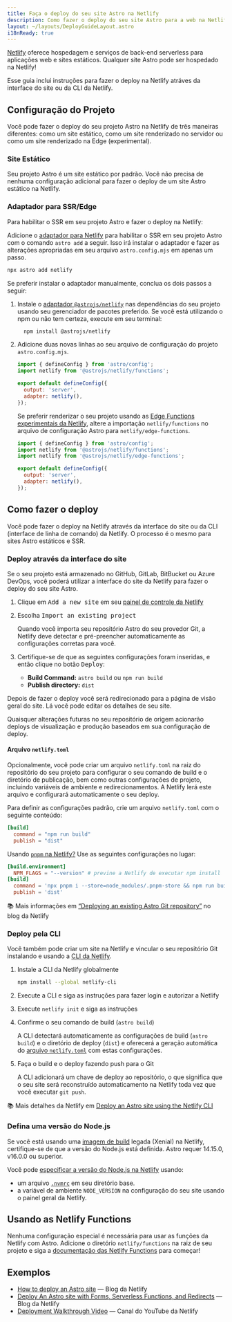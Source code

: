```yaml
---
title: Faça o deploy do seu site Astro na Netlify
description: Como fazer o deploy do seu site Astro para a web na Netlify.
layout: ~/layouts/DeployGuideLayout.astro
i18nReady: true
---
```

[Netlify](https://netlify.com) oferece hospedagem e serviços de back-end serverless para aplicações web e sites estáticos. Qualquer site Astro pode ser hospedado na Netlify! 

Esse guia inclui instruções para fazer o deploy na Netlify atráves da interface do site ou da CLI da Netlify. 

## Configuração do Projeto

Você pode fazer o deploy do seu projeto Astro na Netlify de três maneiras diferentes: como um site estático, como um site renderizado no servidor ou como um site renderizado na Edge (experimental). 

### Site Estático

Seu projeto Astro é um site estático por padrão. Você não precisa de nenhuma configuração adicional para fazer o deploy de um site Astro estático na Netlify. 

### Adaptador para SSR/Edge

Para habilitar o SSR em seu projeto Astro e fazer o deploy na Netlify:

Adicione o [adaptador para Netlify](/pt-br/guides/integrations-guide/netlify/) para habilitar o SSR em seu projeto Astro com o comando `astro add` a seguir. Isso irá instalar o adaptador e fazer as alterações apropriadas em seu arquivo `astro.config.mjs` em apenas um passo.

```bash
npx astro add netlify
```

Se preferir instalar o adaptador manualmente, conclua os dois passos a seguir:

1. Instale o [adaptador `@astrojs/netlify`](https://github.com/withastro/astro/tree/main/packages/integrations/netlify) nas dependências do seu projeto usando seu gerenciador de pacotes preferido. Se você está utilizando o npm ou não tem certeza, execute em seu terminal:

    ```bash
      npm install @astrojs/netlify
    ```

2. Adicione duas novas linhas ao seu arquivo de configuração do projeto `astro.config.mjs`.

    ```js title="astro.config.mjs" ins={2, 5-6}
    import { defineConfig } from 'astro/config';
    import netlify from '@astrojs/netlify/functions';

    export default defineConfig({
      output: 'server',
      adapter: netlify(),
    });
    ```

    Se preferir renderizar o seu projeto usando as [Edge Functions experimentais da Netlify](https://docs.netlify.com/netlify-labs/experimental-features/edge-functions/#app), altere a importação `netlify/functions` no arquivo de configuração Astro para `netlify/edge-functions`.
      ```js title="astro.config.mjs" ins={3} del={2}
      import { defineConfig } from 'astro/config';
      import netlify from '@astrojs/netlify/functions';
      import netlify from '@astrojs/netlify/edge-functions';

      export default defineConfig({
        output: 'server',
        adapter: netlify(),
      });
      ```

## Como fazer o deploy

Você pode fazer o deploy na Netlify através da interface do site ou da CLI (interface de linha de comando) da Netlify. O processo é o mesmo para sites Astro estáticos e SSR.

### Deploy através da interface do site

Se o seu projeto está armazenado no GitHub, GitLab, BitBucket ou Azure DevOps, você poderá utilizar a interface do site da Netlify para fazer o deploy do seu site Astro.

1. Clique em <kbd>Add a new site</kbd> em seu [painel de controle da Netlify](https://app.netlify.com/)

2. Escolha <kbd>Import an existing project</kbd>

    Quando você importa seu repositório Astro do seu provedor Git, a Netlify deve detectar e pré-preencher automaticamente as configurações corretas para você.

3. Certifique-se de que as seguintes configurações foram inseridas, e então clique no botão <kbd>Deploy</kbd>:

    - **Build Command:** `astro build` ou `npm run build`
    - **Publish directory:** `dist`

 Depois de fazer o deploy você será redirecionado para a página de visão geral do site. Lá você pode editar os detalhes de seu site.

Quaisquer alterações futuras no seu repositório de origem acionarão deploys de visualização e produção baseados em sua configuração de deploy. 

#### Arquivo `netlify.toml`

Opcionalmente, você pode criar um arquivo `netlify.toml` na raiz do repositório do seu projeto para configurar o seu comando de build e o diretório de publicação, bem como outras configurações de projeto, incluindo variáveis de ambiente e redirecionamentos. A Netlify lerá este arquivo e configurará automaticamente o seu deploy.

Para definir as configurações padrão, crie um arquivo `netlify.toml` com o seguinte conteúdo:

```toml
[build]
  command = "npm run build"
  publish = "dist"
```

Usando [`pnpm` na Netlify?](https://answers.netlify.com/t/using-pnpm-and-pnpm-workspaces/2759) Use as seguintes configurações no lugar:

```toml
[build.environment]
  NPM_FLAGS = "--version" # previne a Netlify de executar npm install
[build]
  command = 'npx pnpm i --store=node_modules/.pnpm-store && npm run build'
  publish = 'dist'
```

📚 Mais informações em [“Deploying an existing Astro Git repository”](https://www.netlify.com/blog/how-to-deploy-astro/#deploy-an-existing-git-repository-to-netlify) no blog da Netlify


### Deploy pela CLI

Você também pode criar um site na Netlify e vincular o seu repositório Git instalando e usando a [CLI da Netlify](https://cli.netlify.com/).


1. Instale a CLI da Netlify globalmente

    ```bash
    npm install --global netlify-cli
    ```

2. Execute a CLI e siga as instruções para fazer login e autorizar a Netlify
3. Execute `netlify init` e siga as instruções
4. Confirme o seu comando de build (`astro build`)

    A CLI detectará automaticamente as configurações de build (`astro build`) e o diretório de deploy (`dist`) e oferecerá a geração automática do [arquivo `netlify.toml`](#arquivo-netlifytoml) com estas configurações.

5. Faça o build e o deploy fazendo push para o Git

    A CLI adicionará um chave de deploy ao repositório, o que significa que o seu site será reconstruído automaticamento na Netlify toda vez que você executar `git push`.

📚 Mais detalhes da Netlify em [Deploy an Astro site using the Netlify CLI](https://www.netlify.com/blog/how-to-deploy-astro/#link-your-astro-project-and-deploy-using-the-netlify-cli)

### Defina uma versão do Node.js

Se você está usando uma [imagem de build](https://docs.netlify.com/configure-builds/get-started/#build-image-selection) legada (Xenial) na Netlify, certifique-se de que a versão do Node.js está definida. Astro requer 14.15.0, v16.0.0 ou superior.

Você pode [especificar a versão do Node.js na Netlify](https://docs.netlify.com/configure-builds/manage-dependencies/#node-js-and-javascript) usando:
- um arquivo [`.nvmrc`](https://github.com/nvm-sh/nvm#nvmrc) em seu diretório base.
- a variável de ambiente `NODE_VERSION` na configuração do seu site usando o painel geral da Netlify.

## Usando as Netlify Functions

Nenhuma configuração especial é necessária para usar as funções da Netlify com Astro. Adicione o diretório `netlify/functions` na raiz de seu projeto e siga a [documentação das Netlify Functions](https://docs.netlify.com/functions/overview/) para começar!

## Exemplos

- [How to deploy an Astro site](https://www.netlify.com/blog/how-to-deploy-astro/) — Blog da Netlify
- [Deploy An Astro site with Forms, Serverless Functions, and Redirects](https://www.netlify.com/blog/deploy-an-astro-site-with-forms-serverless-functions-and-redirects/) — Blog da Netlify
- [Deployment Walkthrough Video](https://youtu.be/GrSLYq6ZTes) — Canal do YouTube da Netlify
